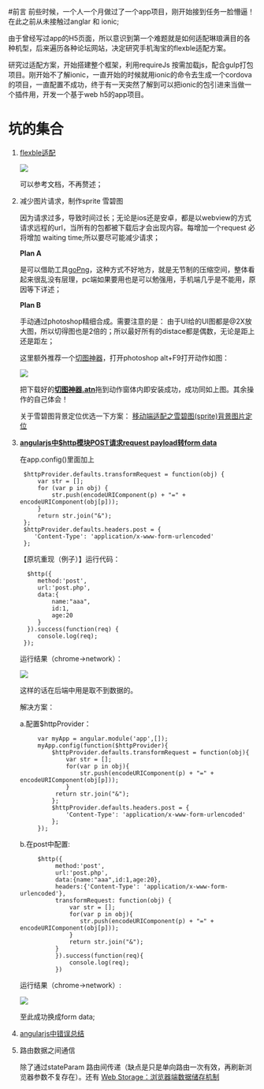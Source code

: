 #前言
前些时候，一个人一个月做过了一个app项目，刚开始接到任务一脸懵逼！在此之前从未接触过anglar 和 ionic;

由于曾经写过app的H5页面，所以意识到第一个难题就是如何适配琳琅满目的各种机型，后来遍历各种论坛网站，决定研究手机淘宝的flexble适配方案。

研究过适配方案，开始搭建整个框架，利用requireJs 按需加载js，配合gulp打包项目。刚开始不了解ionic，一直开始的时候就用ionic的命令去生成一个cordova的项目，一直配置不成功，终于有一天突然了解到可以把ionic的包引进来当做一个插件用，开发一个基于web h5的app项目。

# 坑的集合

1. [flexble适配](https://github.com/huainanhai/flexible) 

	[![](https://camo.githubusercontent.com/5ac077a46fc12456b71725f70cab904abcffb6e7/687474703a2f2f7777772e773363706c75732e636f6d2f73697465732f64656661756c742f66696c65732f626c6f67732f323031352f313531312f72656d2d312e6a7067)](https://github.com/huainanhai/flexible)

	可以参考文档，不再赘述；

2. 减少图片请求，制作sprite 雪碧图

	因为请求过多，导致时间过长；无论是ios还是安卓，都是以webview的方式请求远程的url，当所有的包都被下载后才会出现内容。每增加一个request 必将增加 waiting time;所以要尽可能减少请求；

	**Plan A** 
	
	是可以借助工具[goPng](https://github.com/huainanhai/gopng)，这种方式不好地方，就是无节制的压缩空间，整体看起来很乱没有层理，pc端如果要用也是可以勉强用，手机端几乎是不能用，原因等下详述；

	**Plan B**

	手动通过photoshop精细合成。需要注意的是： 由于UI给的UI图都是@2X放大图，所以切得图也是2倍的；所以最好所有的distace都是偶数，无论是距上还是距左；

	这里额外推荐一个[切图神器](https://github.com/huainanhai/projectSummary/tree/master/tool)，打开photoshop alt+F9打开动作如图：


	[![](http://i.imgur.com/Rswa6Vv.png)](https://github.com/huainanhai/projectSummary/tree/master/tool) 

	把下载好的[**切图神器.atn**](https://github.com/huainanhai/projectSummary/tree/master/tool)拖到动作窗体内即安装成功，成功同如上图。其余操作的自己体会！
	
	关于雪碧图背景定位优选一下方案：
	[移动端适配之雪碧图(sprite)背景图片定位](http://www.jianshu.com/p/d3b19968a4c2)

3. [**angularjs中$http模块POST请求request payload转form data**](http://www.360doc.com/content/15/0521/12/203871_472172841.shtml)
	
	在app.config()里面加上

        $httpProvider.defaults.transformRequest = function(obj) {
            var str = [];
            for (var p in obj) {
                str.push(encodeURIComponent(p) + "=" + encodeURIComponent(obj[p]));
            }
            return str.join("&");
        };
		$httpProvider.defaults.headers.post = {
           'Content-Type': 'application/x-www-form-urlencoded'
        };





	【原坑重现（例子）】运行代码：
    
   		 $http({
      		method:'post',
       		url:'post.php',
       		data:{
    	 		name:"aaa",
    	 		id:1,
    	 		age:20
       		}
   		 }).success(function(req) {
       		console.log(req);
    	});


	运行结果（chrome→network）：

	![](http://image85.360doc.com/DownloadImg/2015/05/2112/53806604_1.jpg)

	这样的话在后端中用是取不到数据的。

	解决方案：

	a.配置$httpProvider：

			var myApp = angular.module('app',[]);  
 			myApp.config(function($httpProvider){  
     			$httpProvider.defaults.transformRequest = function(obj){  
    				var str = [];  
     				for(var p in obj){  
       					str.push(encodeURIComponent(p) + "=" + encodeURIComponent(obj[p]));  
     				}  
    			 return str.join("&");  
   				};  
     			$httpProvider.defaults.headers.post = {  
        			'Content-Type': 'application/x-www-form-urlencoded'  
   				}; 
  			});  

	b.在post中配置:

			$http({  
  				 method:'post',  
  				 url:'post.php',  
  				 data:{name:"aaa",id:1,age:20},  
  				 headers:{'Content-Type': 'application/x-www-form-urlencoded'},  
   				 transformRequest: function(obj) {  
    				 var str = [];  
    				 for(var p in obj){  
       					str.push(encodeURIComponent(p) + "=" + encodeURIComponent(obj[p]));  
     				 }  
    				 return str.join("&");  
  				 }  
				 }).success(function(req){  
      				 console.log(req);  
				 })  


	运行结果（chrome→network）:

	![](http://image85.360doc.com/DownloadImg/2015/05/2112/53806604_2.jpg)

	至此成功换成form data;

4. [angularjs中错误总结](http://www.jianshu.com/p/85220470cbfe)

5. 路由数据之间通信

	除了通过stateParam 路由间传递（缺点是只是单向路由一次有效，再刷新浏览器参数不复存在）。还有 [Web Storage：浏览器端数据储存机制](http://javascript.ruanyifeng.com/bom/webstorage.html)
	

	

	


	





